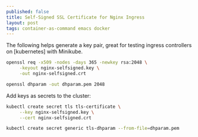 ```yaml
---
published: false
title: Self-Signed SSL Certificate for Nginx Ingress
layout: post
tags: container-as-command emacs docker
---
```


The following helps generate a key pair, great for testing ingress controllers on [kubernetes] with Minikube.


```bash
openssl req -x509 -nodes -days 365 -newkey rsa:2048 \
     -keyout nginx-selfsigned.key \
     -out nginx-selfsigned.crt

openssl dhparam -out dhparam.pem 2048
```

Add keys as secrets to the cluster:
```bash
kubectl create secret tls tls-certificate \
     --key nginx-selfsigned.key \
     --cert nginx-selfsigned.crt

kubectl create secret generic tls-dhparam --from-file=dhparam.pem
```


